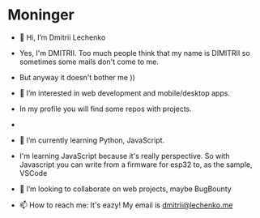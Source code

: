 # Moninger

- 👋 Hi, I’m Dmitrii Lechenko

- Yes, I'm DMITRII. Too much people think that my name is DIMITRII so sometimes some mails don't come to me.
- But anyway it doesn't bother me ))

- 👀 I’m interested in web development and mobile/desktop apps.

- In my profile you will find some repos with projects.
- 
- 🌱 I’m currently learning Python, JavaScript.

- I'm learning JavaScript because it's really perspective. So with Javascript you can write from a firmware for esp32 to, as the sample, VSCode

- 💞️ I’m looking to collaborate on web projects, maybe BugBounty

- 📫 How to reach me: It's eazy! My email is dmitrii@lechenko.me

<!---
moninger/moninger is a ✨ special ✨ repository because its `README.md` (this file) appears on your GitHub profile.
You can click the Preview link to take a look at your changes.
--->
